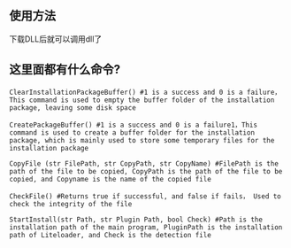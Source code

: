 ## 使用方法

下载DLL后就可以调用dll了

## 这里面都有什么命令?

`ClearInstallationPackageBuffer() #1 is a success and 0 is a failure，This command is used to empty the buffer folder of the installation package, leaving some disk space`

`CreatePackageBuffer() #1 is a success and 0 is a failure1，This command is used to create a buffer folder for the installation package, which is mainly used to store some temporary files for the installation package`

`CopyFile (str FilePath, str CopyPath, str CopyName) #FilePath is the path of the file to be copied, CopyPath is the path of the file to be copied, and Copyname is the name of the copied file`

`CheckFile() #Returns true if successful, and false if fails， Used to check the integrity of the file`

`StartInstall(str Path, str Plugin Path, bool Check) #Path is the installation path of the main program, PluginPath is the installation path of Liteloader, and Check is the detection file`
